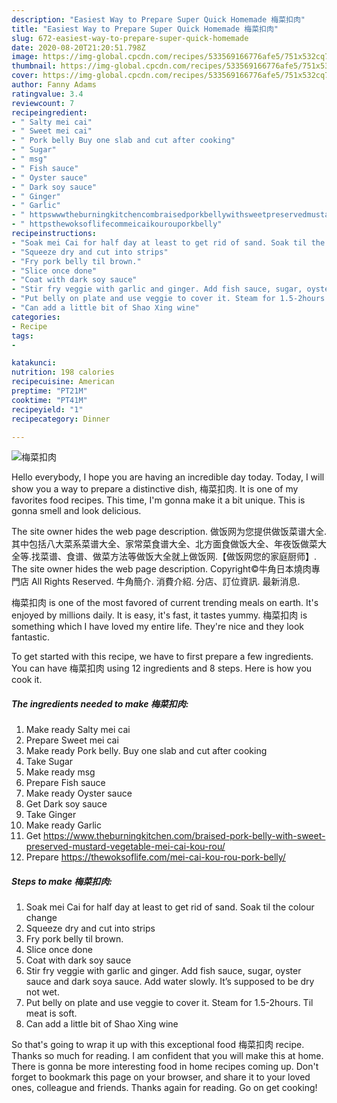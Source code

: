 ```yaml
---
description: "Easiest Way to Prepare Super Quick Homemade 梅菜扣肉"
title: "Easiest Way to Prepare Super Quick Homemade 梅菜扣肉"
slug: 672-easiest-way-to-prepare-super-quick-homemade
date: 2020-08-20T21:20:51.798Z
image: https://img-global.cpcdn.com/recipes/533569166776afe5/751x532cq70/梅菜扣肉-recipe-main-photo.jpg
thumbnail: https://img-global.cpcdn.com/recipes/533569166776afe5/751x532cq70/梅菜扣肉-recipe-main-photo.jpg
cover: https://img-global.cpcdn.com/recipes/533569166776afe5/751x532cq70/梅菜扣肉-recipe-main-photo.jpg
author: Fanny Adams
ratingvalue: 3.4
reviewcount: 7
recipeingredient:
- " Salty mei cai"
- " Sweet mei cai"
- " Pork belly Buy one slab and cut after cooking"
- " Sugar"
- " msg"
- " Fish sauce"
- " Oyster sauce"
- " Dark soy sauce"
- " Ginger"
- " Garlic"
- " httpswwwtheburningkitchencombraisedporkbellywithsweetpreservedmustardvegetablemeicaikourou"
- " httpsthewoksoflifecommeicaikourouporkbelly"
recipeinstructions:
- "Soak mei Cai for half day at least to get rid of sand. Soak til the colour change"
- "Squeeze dry and cut into strips"
- "Fry pork belly til brown."
- "Slice once done"
- "Coat with dark soy sauce"
- "Stir fry veggie with garlic and ginger. Add fish sauce, sugar, oyster sauce and dark soya sauce. Add water slowly. It’s supposed to be dry not wet."
- "Put belly on plate and use veggie to cover it. Steam for 1.5-2hours. Til meat is soft."
- "Can add a little bit of Shao Xing wine"
categories:
- Recipe
tags:
- 

katakunci:  
nutrition: 198 calories
recipecuisine: American
preptime: "PT21M"
cooktime: "PT41M"
recipeyield: "1"
recipecategory: Dinner

---
```



![梅菜扣肉](https://img-global.cpcdn.com/recipes/533569166776afe5/751x532cq70/梅菜扣肉-recipe-main-photo.jpg)

Hello everybody, I hope you are having an incredible day today. Today, I will show you a way to prepare a distinctive dish, 梅菜扣肉. It is one of my favorites food recipes. This time, I'm gonna make it a bit unique. This is gonna smell and look delicious.

The site owner hides the web page description. 做饭网为您提供做饭菜谱大全.其中包括八大菜系菜谱大全、家常菜食谱大全、北方面食做饭大全、年夜饭做菜大全等.找菜谱、食谱、做菜方法等做饭大全就上做饭网.【做饭网您的家庭厨师】. The site owner hides the web page description. Copyright©牛角日本燒肉專門店 All Rights Reserved. 牛角簡介. 消費介紹. 分店、訂位資訊. 最新消息.

梅菜扣肉 is one of the most favored of current trending meals on earth. It's enjoyed by millions daily. It is easy, it's fast, it tastes yummy. 梅菜扣肉 is something which I have loved my entire life. They're nice and they look fantastic.


To get started with this recipe, we have to first prepare a few ingredients. You can have 梅菜扣肉 using 12 ingredients and 8 steps. Here is how you cook it.

<!--inarticleads1-->

##### The ingredients needed to make 梅菜扣肉:

1. Make ready  Salty mei cai
1. Prepare  Sweet mei cai
1. Make ready  Pork belly. Buy one slab and cut after cooking
1. Take  Sugar
1. Make ready  msg
1. Prepare  Fish sauce
1. Make ready  Oyster sauce
1. Get  Dark soy sauce
1. Take  Ginger
1. Make ready  Garlic
1. Get  https://www.theburningkitchen.com/braised-pork-belly-with-sweet-preserved-mustard-vegetable-mei-cai-kou-rou/
1. Prepare  https://thewoksoflife.com/mei-cai-kou-rou-pork-belly/




<!--inarticleads2-->

##### Steps to make 梅菜扣肉:

1. Soak mei Cai for half day at least to get rid of sand. Soak til the colour change
1. Squeeze dry and cut into strips
1. Fry pork belly til brown.
1. Slice once done
1. Coat with dark soy sauce
1. Stir fry veggie with garlic and ginger. Add fish sauce, sugar, oyster sauce and dark soya sauce. Add water slowly. It’s supposed to be dry not wet.
1. Put belly on plate and use veggie to cover it. Steam for 1.5-2hours. Til meat is soft.
1. Can add a little bit of Shao Xing wine




So that's going to wrap it up with this exceptional food 梅菜扣肉 recipe. Thanks so much for reading. I am confident that you will make this at home. There is gonna be more interesting food in home recipes coming up. Don't forget to bookmark this page on your browser, and share it to your loved ones, colleague and friends. Thanks again for reading. Go on get cooking!

